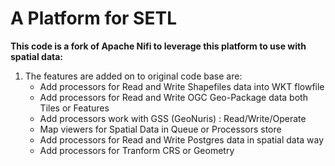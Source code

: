 # A Platform for SETL
**This code is a fork of Apache Nifi to leverage this platform to use with spatial data:**
 1. The features are added on to original code base are:
    * Add processors for Read and Write Shapefiles data into WKT flowfile
    * Add processors for Read and Write OGC Geo-Package data both Tiles or Features
    * Add processors work with GSS (GeoNuris) : Read/Write/Operate
    * Map viewers for Spatial Data in Queue or Processors store
    * Add processors for Read and Write Postgres data in spatial data way
    * Add processors for Tranform CRS or Geometry 




